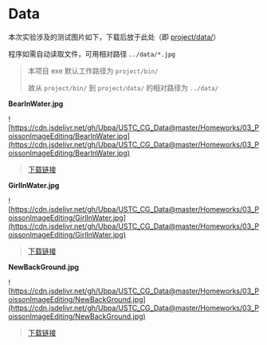 # Data

本次实验涉及的测试图片如下，下载后放于此处（即 [project/data/](./)）

程序如需自动读取文件，可用相对路径 `../data/*.jpg` 

> 本项目 exe 默认工作路径为 `project/bin/` 
>
> 故从 `project/bin/` 到 `project/data/` 的相对路径为 `../data/` 

**BearInWater.jpg** 

![https://cdn.jsdelivr.net/gh/Ubpa/USTC_CG_Data@master/Homeworks/03_PoissonImageEditing/BearInWater.jpg](https://cdn.jsdelivr.net/gh/Ubpa/USTC_CG_Data@master/Homeworks/03_PoissonImageEditing/BearInWater.jpg)

> [下载链接](https://cdn.jsdelivr.net/gh/Ubpa/USTC_CG_Data@master/Homeworks/03_PoissonImageEditing/BearInWater.jpg) 

**GirlInWater.jpg** 

![https://cdn.jsdelivr.net/gh/Ubpa/USTC_CG_Data@master/Homeworks/03_PoissonImageEditing/GirlInWater.jpg](https://cdn.jsdelivr.net/gh/Ubpa/USTC_CG_Data@master/Homeworks/03_PoissonImageEditing/GirlInWater.jpg)

> [下载链接](https://cdn.jsdelivr.net/gh/Ubpa/USTC_CG_Data@master/Homeworks/03_PoissonImageEditing/GirlInWater.jpg) 

**NewBackGround.jpg** 

![https://cdn.jsdelivr.net/gh/Ubpa/USTC_CG_Data@master/Homeworks/03_PoissonImageEditing/NewBackGround.jpg](https://cdn.jsdelivr.net/gh/Ubpa/USTC_CG_Data@master/Homeworks/03_PoissonImageEditing/NewBackGround.jpg)

> [下载链接](https://cdn.jsdelivr.net/gh/Ubpa/USTC_CG_Data@master/Homeworks/03_PoissonImageEditing/NewBackGround.jpg) 

